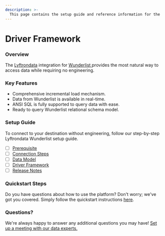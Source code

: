 ```yaml
---
description: >-
  This page contains the setup guide and reference information for the Wunderlist source connector.
---
```


# Driver Framework

### Overview

The [Lyftrondata](https://www.lyftrondata.com/) integration for [Wunderlist](https://www.lyftrondata.com/integration/wunderlist/)[ ](https://www.lyftrondata.com/integration/wunderlist/)provides the most natural way to access data while requiring no engineering.

### Key Features

* Comprehensive incremental load mechanism.
* Data from Wunderlist is available in real-time.&#x20;
* ANSI SQL is fully supported to query data with ease.
* Ready to query Wunderlist relational schema model.

### Setup Guide

To connect to your destination without engineering, follow our step-by-step Lyftrondata Wunderlist setup guide.

* [ ] [Prerequisite](../../business-analytics/wunderlist/prerequisite.md)
* [ ] [Connection Steps](../../business-analytics/wunderlist/connection-steps.md)
* [ ] [Data Model](../../business-analytics/wunderlist/data-model/)
* [ ] [Driver Framework](../../business-analytics/wunderlist/driver-framework/)
* [ ] [Release Notes](../../business-analytics/wunderlist/release-notes.md)

### Quickstart Steps

Do you have questions about how to use the platform? Don't worry; we've got you covered. Simply follow the quickstart instructions [here](../../../quickstart-steps.md).

### Questions? <a href="#questions" id="questions"></a>

We're always happy to answer any additional questions you may have! [Set up a meeting with our data experts.](https://www.lyftrondata.com/book-a-meeting/)


